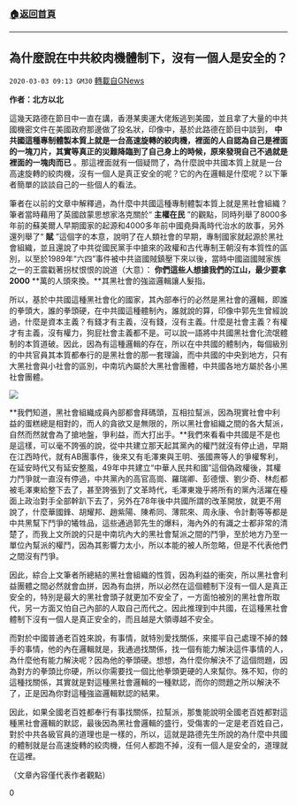 ###  [:house:返回首頁](https://github.com/ourhimalayas/txt)
---

## 為什麼說在中共絞肉機體制下，沒有一個人是安全的？
`2020-03-03 09:13 GM30` [轉載自GNews](https://gnews.org/zh-hant/129805/)

**作者：北方以北**

這幾天路德在節目中一直在講，香港某奧運大佬叛逃到美國，並且拿了大量的中共國機密文件在美國政府那邊做了投名狀，印像中，基於此路德在節目中談到， **中共國這種專制體製本質上就是一台高速旋轉的絞肉機，裡面的人自認為自己是裡面的一塊刀片，其實等真正的災難降臨到了自己身上的時候，原來發現自己不過就是裡面的一塊肉而已** 。那這裡面就有一個疑問了，為什麼說中共國本質上就是一台高速旋轉的絞肉機，沒有一個人是真正安全的呢？它的內在邏輯是什麼呢？以下筆者簡單的談談自己的一些個人的看法。

筆者在以前的文章中解釋過，為什麼中共國這種專制體製本質上就是黑社會組織？筆者當時藉用了英國啟蒙思想家洛克關於“ **主權在民** ”的觀點，同時列舉了8000多年前的蘇美爾人早期國家的起源和4000多年前中國堯舜禹時代治水的故事，另外還列舉了“ **賦** ”這個字的本意，說明了在人類社會的早期，專制國家就起源於黑社會組織，並且還說了中共從國民黨手中搶來的政權和古代專制王朝沒有本質性的區別，以至於1989年“六四”事件被中共盜國賊鎮壓下來以後，當時中國盜國賊家族之一的王震戳著拐杖恨恨的說道（大意）： **你們這些人想搶我們的江山，最少要拿** **2000** **萬的人頭來換。**其黑社會的強盜邏輯讓人髮指。

所以，基於中共國這種黑社會化的國家，其內部奉行的必然是黑社會的邏輯，即誰的拳頭大，誰的拳頭硬，在中共國這種體制內，誰就說的算，印像中郭先生曾經說過，什麼是資本主義？有錢才有主義，沒有錢，沒有主義。什麼是社會主義？有權才有主義，沒有權力，狗屁社會主義都不是。可以說一語將中共國黑社會化流氓體制的本質道破。因此，因為有這種邏輯的存在，所以在中共國的體制內，每個級別的中共官員其本質都奉行的是黑社會的那一套理論，而中共國的中央到地方，只有大黑社會與小社會的區別，中南坑內屬於大黑社會團體，中共國各地方屬於各小黑社會團體。

![](https://s3-ap-northeast-1.amazonaws.com/news.guo.offload.media/wp-content/uploads/2020/03/02164830/image0-13.jpg)

**我們知道，黑社會組織成員內部都會拜碼頭，互相拉幫派，因為現實社會中利益的蛋糕總是相對的，而人的貪欲又是無限的，所以黑社會組織之間的各大幫派，自然而然就會為了搶地盤，爭利益，而大打出手。**我們來看看中共國是不是也是這樣，可以毫不誇張的說，從中共建立那天起其黨內的權鬥就沒有停止過，早期在江西時代，就有AB團事件，後來又有毛澤東與王明、張國燾等人的爭權奪利，在延安時代又有延安整風，49年中共建立“中華人民共和國”這個偽政權後，其權力鬥爭就一直沒有停過，中共黨內的高官高崗、羅瑞卿、彭德懷、劉少奇、林彪都被毛澤東給整下去了，甚至誇張到了文革時代，毛澤東幾乎將所有的黨內活躍在檯面上政治對手全部幹趴下去了，另外在78年後中共國所謂的改革開放，就更不用說了，什麼華國鋒、胡耀邦、趙紫陽、陳希同、薄熙來、周永康、令計劃等等都是中共黑幫下鬥爭的犧牲品，這些通過郭先生的爆料，海內外的有識之士都非常的清楚了，而我上文所說的只是中南坑內大的黑社會幫派之間的鬥爭，至於地方乃至一單位內幫派的權鬥，因為其影響力太小，所以本能的被人所忽略，但是不代表他們之間沒有鬥爭。

因此，綜合上文筆者所總結的黑社會組織的性質，因為利益的衝突，所以黑社會利益團體之間必然就會血拼，因為有血拼，所以必然在這個體制下沒有一個人是真正安全的，特別是最大的黑社會頭子就更加不安全了，一方面怕被別的黑社會所取代，另一方面又怕自己內部的人取自己而代之。因此推理到中共國，在這種黑社會體制下沒有一個人是真正安全的，而且越是大領導越不安全。

而對於中國普通老百姓來說，有事情，就特別愛找關係，來擺平自己處理不掉的棘手的事情，他的內在邏輯就是，我通過找關係，找一個有能力解決這件事情的人，為什麼他有能力解決呢？因為他的拳頭硬。想想，為什麼你解決不了這個問題，因為對方的拳頭比你硬，所以你需要找一個比他拳頭更硬的人來幫你。殊不知，你的這種找關係，其實就是對這種黑社會邏輯的一種默認，而你的問題之所以解決不了，正是因為你對這種強盜邏輯默認的結果。

因此，如果全國老百姓都奉行有事找關係，拉幫派，那隻能說明全國老百姓都對這種黑社會邏輯的默認，最後因為黑社會邏輯的盛行，受傷害的一定是老百姓自己，對於中共各級官員的道理也是一樣的，所以，這就是路德先生所說的為什麼中共國的體制就是台高速旋轉的絞肉機，任何人都跑不掉，沒有一個人是安全的，道理就在這裡。

（文章內容僅代表作者觀點）

0
